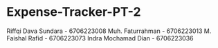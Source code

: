 # Expense-Tracker-PT-2

Riffqi Dava Sundara -	6706223008
Muh. Faturrahman -	6706223013
M. Faishal Rafid -	6706223073
Indra Mochamad Dian -	6706223036
